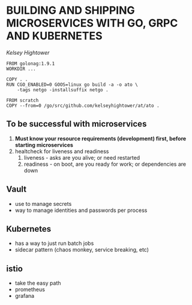# BUILDING AND SHIPPING MICROSERVICES WITH GO, GRPC AND KUBERNETES
*Kelsey Hightower*

```
FROM golonag:1.9.1
WORKDIR ...

COPY . .
RUN CGO_ENABLED=0 GOOS=linux go build -a -o ato \
    -tags netgo -installsuffix netgo .

FROM scratch
COPY --from=0 /go/src/github.com/kelseyhightower/at/ato .
```

## To be successful with microservices

1. **Must know your resource requirements (development) first, before starting microservices**
2. healtcheck for liveness and readiness
    1. liveness - asks are you alive; or need restarted
    2. readiness - on boot, are you ready for work; or dependencies are down

## Vault
* use to manage secrets
* way to manage identities and passwords per process

## Kubernetes
* has a way to just run batch jobs
* sidecar pattern (chaos monkey, service breaking, etc)

## istio
* take the easy path
* prometheus
* grafana
